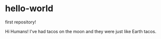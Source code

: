 # hello-world
first repository!

Hi Humans! I've had tacos on the moon and they were just like Earth tacos.
